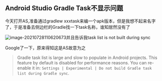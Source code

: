 ## Android Studio Gradle Task不显示问题

今天打开AS,准备通过gradlew xxxtask来编一个apk版本，但是我想不起来名字了，于是准备去侧边栏的Gradle找一下task名称，谁知居然没有了

![image-20210728110620673](https://gitee.com/moonsky/image-bed/raw/master/image-20210728110620673.png)并且告诉我task list is not built during sync

Google了一下，原来得知这是AS故意为之

> Gradle task list is large and slow to populate in Android projects. This feature by default is disabled for performance reasons. You can re-enable it in: `Settings | Experimental | Do not build Gradle task list during Gradle sync`.



